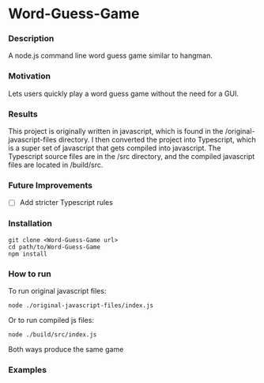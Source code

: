 # Word-Guess-Game

### Description 
A node.js command line word guess game similar to hangman.

### Motivation
Lets users quickly play a word guess game without the need for a GUI.

### Results
This project is originally written in javascript, which is found in the /original-javascript-files directory. I then converted the project into Typescript, which is a super set of javascript that gets compiled into javascript. The Typescript source files are in the /src directory, and the compiled javascript files are located in /build/src.

### Future Improvements
* [ ] Add stricter Typescript rules

### Installation
```
git clone <Word-Guess-Game url>
cd path/to/Word-Guess-Game
npm install
```
### How to run
To run original javascript files:
```
node ./original-javascript-files/index.js
```
Or to run compiled js files:
```
node ./build/src/index.js
```
Both ways produce the same game

### Examples

